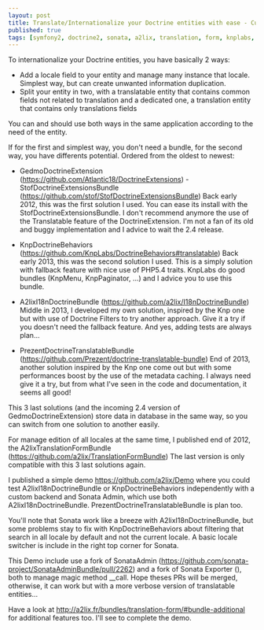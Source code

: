 ```yaml
---
layout: post
title: Translate/Internationalize your Doctrine entities with ease - Custom backend and Sonata compatible
published: true
tags: [symfony2, doctrine2, sonata, a2lix, translation, form, knplabs, doctrineextension, doctrinebehaviors, prezent]
---
```


To internationalize your Doctrine entities, you have basically 2 ways:

- Add a locale field to your entity and manage many instance that locale. Simplest way, but can create unwanted information duplication.
- Split your entity in two, with a translatable entity that contains common fields not related to translation and a dedicated one, a translation entity that contains only translations fields

You can and should use both ways in the same application according to the need of the entity.

If for the first and simplest way, you don't need a bundle, for the second way, you have differents potential. Ordered from the oldest to newest:

- GedmoDoctrineExtension (https://github.com/Atlantic18/DoctrineExtensions) - StofDoctrineExtensionsBundle (https://github.com/stof/StofDoctrineExtensionsBundle)
Back early 2012, this was the first solution I used. You can ease its install with the StofDoctrineExtensionsBundle.
I don't recommend anymore the use of the Translatable feature of the DoctrineExtension.
I'm not a fan of its old and buggy implementation and I advice to wait the 2.4 release.

- KnpDoctrineBehaviors (https://github.com/KnpLabs/DoctrineBehaviors#translatable)
Back early 2013, this was the second solution I used. This is a simply solution with fallback feature with nice use of PHP5.4 traits.
KnpLabs do good bundles (KnpMenu, KnpPaginator, ...) and I advice you to use this bundle.

- A2lixI18nDoctrineBundle (https://github.com/a2lix/I18nDoctrineBundle)
Middle in 2013, I developed my own solution, inspired by the Knp one but with use of Doctrine Filters to try another approach.
Give it a try if you doesn't need the fallback feature. And yes, adding tests are always plan...

- PrezentDoctrineTranslatableBundle (https://github.com/Prezent/doctrine-translatable-bundle)
End of 2013, another solution inspired by the Knp one come out but with some performances boost by the use of the metadata caching.
I always need give it a try, but from what I've seen in the code and documentation, it seems all good!


This 3 last solutions (and the incoming 2.4 version of GedmoDoctrineExtension) store data in database in the same way, so you can switch from one solution to another easily.

For manage edition of all locales at the same time, I published end of 2012, the A2lixTranslationFormBundle (https://github.com/a2lix/TranslationFormBundle)
The last version is only compatible with this 3 last solutions again.


I published a simple demo https://github.com/a2lix/Demo where you could test A2lixI18nDoctrineBundle or KnpDoctrineBehaviors independently with a custom
backend and Sonata Admin, which use both A2lixI18nDoctrineBundle. PrezentDoctrineTranslatableBundle is plan too.

You'll note that Sonata work like a breeze with A2lixI18nDoctrineBundle, but some problems stay to fix with KnpDoctrineBehaviors about filtering that search
in all locale by default and not the current locale.
A basic locale switcher is include in the right top corner for Sonata.

This Demo include use a fork of SonataAdmin (https://github.com/sonata-project/SonataAdminBundle/pull/2262) and a fork of Sonata Exporter (), both to manage
magic method __call. Hope theses PRs will be merged, otherwise, it can work but with a more verbose version of translatable entities...

Have a look at http://a2lix.fr/bundles/translation-form/#bundle-additional for additional features too. I'll see to complete the demo.
